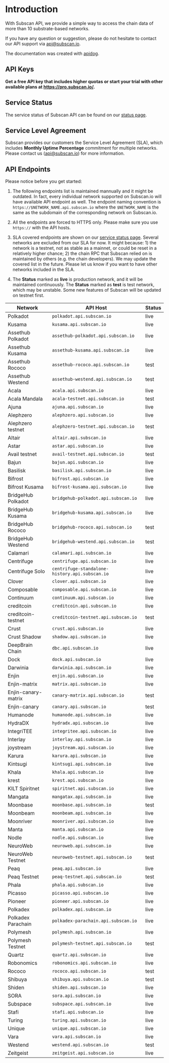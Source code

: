 # Introduction

With Subscan API, we provide a simple way to access the chain data of more than 10 substrate-based networks.

If you have any question or suggestion, please do not hesitate to contact our API support
via [api@subscan.io](mailto:api@subscan.io).

The documentation was created with [apidog](apidog.com).

## API Keys

**Get a free API key that includes higher quotas or start your trial with other available plans
at <https://pro.subscan.io/>.**

## Service Status

The service status of Subscan API can be found on our [status page](https://subscan.statuspage.io).

## Service Level Agreement

Subscan provides our customers the Service Level Agreement (SLA), which includes **Monthly Uptime Percentage**
commitment for multiple networks. Please contact us ([api@subscan.io](mailto:api@subscan.io)) for more information.

## API Endpoints

Please notice before you get started:

1. The following endpoints list is maintained mannually and it might be outdated. In fact, every individual network
   supported on Subscan.io will have available API endpoint as well. The endpoint naming convention
   is `https://$NETWORK_NAME.api.subscan.io` where the `$NETWORK_NAME` is the same as the subdomain of the corresponding
   network on Subscan.io.

2. All the endpoints are forced to HTTPS only. Please make sure you use `https://` with the API hosts.

3. SLA covered endpoints are shown on our [service status page](https://subscan.statuspage.io/). Several networks are
   excluded from our SLA for now. It might because: 1) the network is a testnet, not as stable as a mainnet, or could be
   reset in a relatively higher chance; 2) the chain RPC that Subscan relied on is maintained by others (e.g. the chain
   developers). We may update the covered list in the future. Please let us know if you want to have other networks
   included in the SLA.

4. The **Status** marked as **live** is production network, and it will be maintained continuously. The **Status**
   marked as **test** is test network, which may be unstable. Some new features of Subscan will be updated on testnet
   first.

| Network             | API Host                                       | Status |
|---------------------|------------------------------------------------|--------|
| Polkadot            | `polkadot.api.subscan.io`                      | live   |
| Kusama              | `kusama.api.subscan.io`                        | live   |
| Assethub Polkadot   | `assethub-polkadot.api.subscan.io`             | live   |
| Assethub Kusama     | `assethub-kusama.api.subscan.io`               | live   |
| Assethub Rococo     | `assethub-rococo.api.subscan.io`               | test   |
| Assethub Westend    | `assethub-westend.api.subscan.io`              | test   |
| Acala               | `acala.api.subscan.io`                         | live   |
| Acala Mandala       | `acala-testnet.api.subscan.io`                 | test   |
| Ajuna               | `ajuna.api.subscan.io`                         | live   |
| Alephzero           | `alephzero.api.subscan.io`                     | live   |
| Alephzero testnet   | `alephzero-testnet.api.subscan.io`             | test   |
| Altair              | `altair.api.subscan.io`                        | live   |
| Astar               | `astar.api.subscan.io`                         | live   |
| Avail testnet       | `avail-testnet.api.subscan.io`                 | test   |
| Bajun               | `bajun.api.subscan.io`                         | live   |
| Basilisk            | `basilisk.api.subscan.io`                      | live   |
| Bifrost             | `bifrost.api.subscan.io`                       | live   |
| Bifrost Kusama      | `bifrost-kusama.api.subscan.io`                | live   |
| BridgeHub Polkadot  | `bridgehub-polkadot.api.subscan.io`            | live   |
| BridgeHub Kusama    | `bridgehub-kusama.api.subscan.io`              | live   |
| BridgeHub Rococo    | `bridgehub-rococo.api.subscan.io`              | test   |
| BridgeHub Westend   | `bridgehub-westend.api.subscan.io`             | test   |
| Calamari            | `calamari.api.subscan.io`                      | live   |
| Centrifuge          | `centrifuge.api.subscan.io`                    | live   |
| Centrifuge Solo     | `centrifuge-standalone-history.api.subscan.io` | live   |
| Clover              | `clover.api.subscan.io`                        | live   |
| Composable          | `composable.api.subscan.io`                    | live   |
| Continuum           | `continuum.api.subscan.io`                     | live   |
| creditcoin          | `creditcoin.api.subscan.io`                    | live   |
| creditcoin-testnet  | `creditcoin-testnet.api.subscan.io`            | test   |
| Crust               | `crust.api.subscan.io`                         | live   |
| Crust Shadow        | `shadow.api.subscan.io`                        | live   |
| DeepBrain Chain     | `dbc.api.subscan.io`                           | live   |
| Dock                | `dock.api.subscan.io`                          | live   |
| Darwinia            | `darwinia.api.subscan.io`                      | live   |
| Enjin               | `enjin.api.subscan.io`                         | live   |
| Enjin-matrix        | `matrix.api.subscan.io`                        | live   |
| Enjin-canary-matrix | `canary-matrix.api.subscan.io`                 | test   |
| Enjin-canary        | `canary.api.subscan.io`                        | test   |
| Humanode            | `humanode.api.subscan.io`                      | live   |
| HydraDX             | `hydradx.api.subscan.io`                       | live   |
| IntegriTEE          | `integritee.api.subscan.io`                    | live   |
| Interlay            | `interlay.api.subscan.io`                      | live   |
| joystream           | `joystream.api.subscan.io`                     | live   |
| Karura              | `karura.api.subscan.io`                        | live   |
| Kintsugi            | `kintsugi.api.subscan.io`                      | live   |
| Khala               | `khala.api.subscan.io`                         | live   |
| krest               | `krest.api.subscan.io`                         | live   |
| KILT Spiritnet      | `spiritnet.api.subscan.io`                     | live   |
| Mangata             | `mangatax.api.subscan.io`                      | live   |
| Moonbase            | `moonbase.api.subscan.io`                      | test   |
| Moonbeam            | `moonbeam.api.subscan.io`                      | live   |
| Moonriver           | `moonriver.api.subscan.io`                     | live   |
| Manta               | `manta.api.subscan.io`                         | live   |
| Nodle               | `nodle.api.subscan.io`                         | live   |
| NeuroWeb            | `neuroweb.api.subscan.io`                      | live   |
| NeuroWeb Testnet    | `neuroweb-testnet.api.subscan.io`              | test   |
| Peaq                | `peaq.api.subscan.io`                          | live   |
| Peaq  Testnet       | `peaq-testnet.api.subscan.io`                  | test   |
| Phala               | `phala.api.subscan.io`                         | live   |
| Picasso             | `picasso.api.subscan.io`                       | live   |
| Pioneer             | `pioneer.api.subscan.io`                       | live   |
| Polkadex            | `polkadex.api.subscan.io`                      | live   |
| Polkadex Parachain  | `polkadex-parachain.api.subscan.io`            | live   |
| Polymesh            | `polymesh.api.subscan.io`                      | live   |
| Polymesh Testnet    | `polymesh-testnet.api.subscan.io`              | test   |
| Quartz              | `quartz.api.subscan.io`                        | live   |
| Robonomics          | `robonomics.api.subscan.io`                    | live   |
| Rococo              | `rococo.api.subscan.io`                        | test   |
| Shibuya             | `shibuya.api.subscan.io`                       | test   |
| Shiden              | `shiden.api.subscan.io`                        | live   |
| SORA                | `sora.api.subscan.io`                          | live   |
| Subspace            | `subspace.api.subscan.io`                      | live   |
| Stafi               | `stafi.api.subscan.io`                         | live   |
| Turing              | `turing.api.subscan.io`                        | live   |
| Unique              | `unique.api.subscan.io`                        | live   |
| Vara                | `vara.api.subscan.io`                          | live   |
| Westend             | `westend.api.subscan.io`                       | test   |
| Zeitgeist           | `zeitgeist.api.subscan.io`                     | live   |
